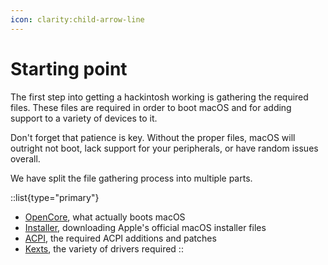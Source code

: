 ```yaml
---
icon: clarity:child-arrow-line
---
```


# Starting point

The first step into getting a hackintosh working is gathering the required files. These files are required in order to boot macOS and for adding support to a variety of devices to it.

Don't forget that patience is key. Without the proper files, macOS will outright not boot, lack support for your peripherals, or have random issues overall.

We have split the file gathering process into multiple parts.

::list{type="primary"}
- [OpenCore](/guide/gathering-files/opencore), what actually boots macOS
- [Installer](/guide/gathering-files/installer), downloading Apple's official macOS installer files
- [ACPI](/guide/gathering-files/acpi), the required ACPI additions and patches
- [Kexts](/guide/gathering-files/kexts), the variety of drivers required
::
